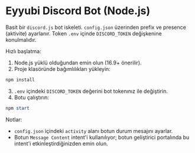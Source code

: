 # Eyyubi Discord Bot (Node.js)

Basit bir `discord.js` bot iskeleti. `config.json` üzerinden prefix ve presence (aktivite) ayarlanır. Token `.env` içinde `DISCORD_TOKEN` değişkenine konulmalıdır.

Hızlı başlatma:

1. Node.js yüklü olduğundan emin olun (16.9+ önerilir).
2. Proje klasöründe bağımlılıkları yükleyin:

```powershell
npm install
```

3. `.env` içindeki `DISCORD_TOKEN` değerini bot tokenınız ile değiştirin.
4. Botu çalıştırın:

```powershell
npm start
```

Notlar:
- `config.json` içindeki `activity` alanı botun durum mesajını ayarlar.
- Botun `Message Content` intent'i kullanılıyor; botun geliştirici portalında bu intent'i etkinleştirdiğinizden emin olun.
